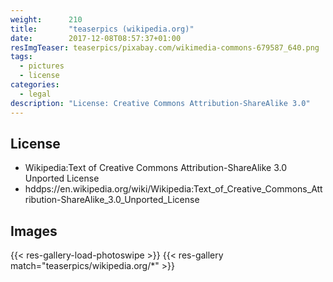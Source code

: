 ```yaml
---
weight:      210
title:       "teaserpics (wikipedia.org)"
date:        2017-12-08T08:57:37+01:00
resImgTeaser: teaserpics/pixabay.com/wikimedia-commons-679587_640.png
tags:
  - pictures
  - license
categories:
  - legal
description: "License: Creative Commons Attribution-ShareAlike 3.0"
---
```


## License
* Wikipedia:Text of Creative Commons Attribution-ShareAlike 3.0 Unported License
* hddps://en.wikipedia.org/wiki/Wikipedia:Text_of_Creative_Commons_Attribution-ShareAlike_3.0_Unported_License

## Images
{{< res-gallery-load-photoswipe >}}
{{< res-gallery match="teaserpics/wikipedia.org/*" >}} 
